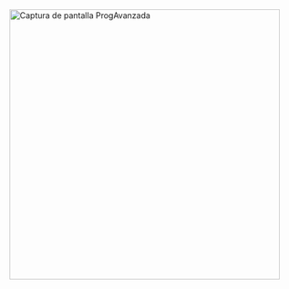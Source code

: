 <img width="474" alt="Captura de pantalla ProgAvanzada" src="https://github.com/user-attachments/assets/bfd21629-5a69-4ff2-8c17-25672b286856" />
